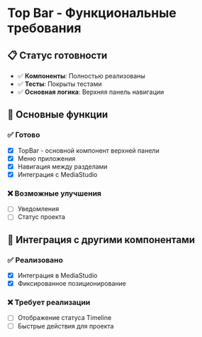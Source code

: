# Top Bar - Функциональные требования

## 📋 Статус готовности

- ✅ **Компоненты**: Полностью реализованы
- ✅ **Тесты**: Покрыты тестами
- ✅ **Основная логика**: Верхняя панель навигации

## 🎯 Основные функции

### ✅ Готово
- [x] TopBar - основной компонент верхней панели
- [x] Меню приложения
- [x] Навигация между разделами
- [x] Интеграция с MediaStudio

### ❌ Возможные улучшения
- [ ] Уведомления
- [ ] Статус проекта

## 🔄 Интеграция с другими компонентами

### ✅ Реализовано
- [x] Интеграция в MediaStudio
- [x] Фиксированное позиционирование

### ❌ Требует реализации
- [ ] Отображение статуса Timeline
- [ ] Быстрые действия для проекта

